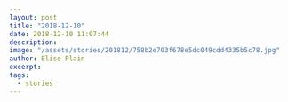 ```yaml
---
layout: post
title: "2018-12-10"
date: 2018-12-10 11:07:44
description: 
image: "/assets/stories/201812/758b2e703f678e5dc049cdd4335b5c78.jpg"
author: Elise Plain
excerpt: 
tags: 
  - stories
---
```



<p></p>
